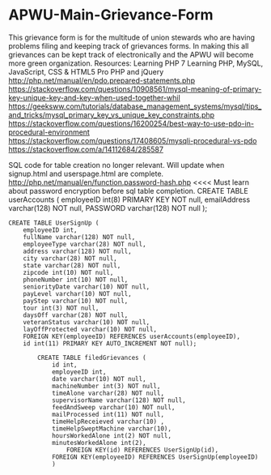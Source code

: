 # APWU-Main-Grievance-Form
This grievance form is for the multitude of union stewards who are having problems filing and keeping track of grievances forms.
In making this all grievances can be kept track of electronically and the APWU will become more green organization.
Resources:
Learning PHP 7
Learning PHP, MySQL, JavaScript,
CSS & HTML5
Pro PHP and jQuery
http://php.net/manual/en/pdo.prepared-statements.php
https://stackoverflow.com/questions/10908561/mysql-meaning-of-primary-key-unique-key-and-key-when-used-together-whil
https://geeksww.com/tutorials/database_management_systems/mysql/tips_and_tricks/mysql_primary_key_vs_unique_key_constraints.php
https://stackoverflow.com/questions/16200254/best-way-to-use-pdo-in-procedural-environment
https://stackoverflow.com/questions/17408605/mysqli-procedural-vs-pdo
https://stackoverflow.com/a/14112684/285587

SQL code for table creation no longer relevant. Will update when signup.html and userspage.html are complete.
http://php.net/manual/en/function.password-hash.php
<<<<
Must learn about password encryption before sql table completion.
CREATE TABLE userAccounts (
	employeeID int(8) PRIMARY KEY NOT null,
	emailAddress varchar(128) NOT null,
	PASSWORD varchar(128) NOT null
	);

	CREATE TABLE UserSignUp (
		employeeID int,
		fullName varchar(128) NOT null,
	    employeeType varchar(28) NOT null,
	    address varchar(128) NOT null,
	    city varchar(28) NOT null,
	    state varchar(28) NOT null,
	    zipcode int(10) NOT null,
	    phoneNumber int(10) NOT null,
	    seniorityDate varchar(10) NOT null,
	    payLevel varchar(10) NOT null,
	    payStep varchar(10) NOT null,
	    tour int(3) NOT null,
	    daysOff varchar(28) NOT null,
	    veteranStatus varchar(10) NOT null,
	    layOffProtected varchar(10) NOT null,
	    FOREIGN KEY(employeeID) REFERENCES userAccounts(employeeID),
		id int(11) PRIMARY KEY AUTO_INCREMENT NOT null);

			CREATE TABLE filedGrievances (
				id int,
	            employeeID int,
				date varchar(10) NOT null,
				machineNumber int(3) NOT null,
				timeAlone varchar(28) NOT null,
				supervisorName varchar(128) NOT null,
				feedAndSweep varchar(10) NOT null,
				mailProcessed int(11) NOT null,
				timeHelpReceieved varchar(10) ,
				timeHelpSweptMachine varchar(10),
				hoursWorkedAlone int(2) NOT null,
				minutesWorkedAlone int(2),
					FOREIGN KEY(id) REFERENCES UserSignUp(id),
				FOREIGN KEY(employeeID) REFERENCES UserSignUp(employeeID)
				)
